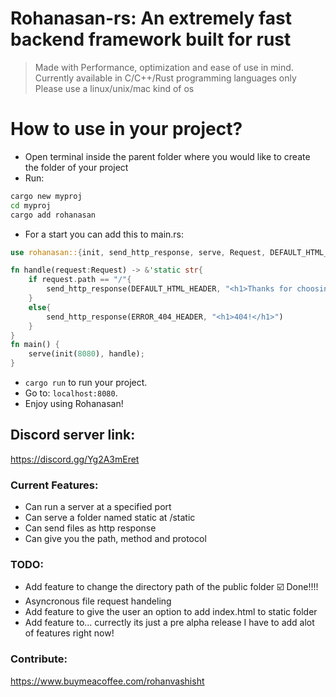 # Rohanasan-rs: An extremely fast backend framework built for rust

> Made with Performance, optimization and ease of use in mind.
> Currently available in C/C++/Rust programming languages only
> Please use a linux/unix/mac kind of os

# How to use in your project?
- Open terminal inside the parent folder where you would like to create the folder of your project
- Run:
```sh
cargo new myproj
cd myproj
cargo add rohanasan
```
- For a start you can add this to main.rs:

```rust
use rohanasan::{init, send_http_response, serve, Request, DEFAULT_HTML_HEADER, ERROR_404_HEADER};

fn handle(request:Request) -> &'static str{
    if request.path == "/"{
        send_http_response(DEFAULT_HTML_HEADER, "<h1>Thanks for choosing Rohanasan-rs!</h1>")
    }
    else{
        send_http_response(ERROR_404_HEADER, "<h1>404!</h1>")
    }
}
fn main() {
    serve(init(8080), handle);
}

```
- `cargo run` to run your project.
- Go to: `localhost:8080`.
- Enjoy using Rohanasan!

## Discord server link:
https://discord.gg/Yg2A3mEret

### Current Features:
- Can run a server at a specified port
- Can serve a folder named static at /static
- Can send files as http response
- Can give you the path, method and protocol
### TODO:
- Add feature to change the directory path of the public folder ☑️ Done!!!!
- Asyncronous file request handeling
- Add feature to give the user an option to add index.html to static folder
- Add feature to... currectly its just a pre alpha release I have to add alot of features right now!

### Contribute:
https://www.buymeacoffee.com/rohanvashisht
